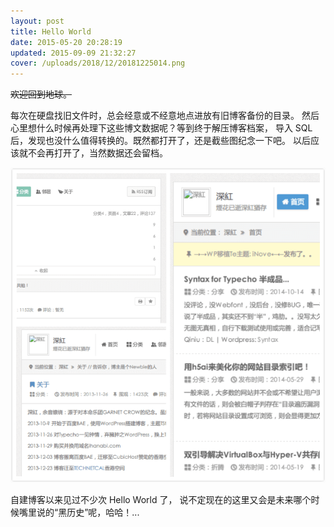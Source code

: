 ```yaml
---
layout: post
title: Hello World
date: 2015-05-20 20:28:19
updated: 2015-09-09 21:32:27
cover: /uploads/2018/12/20181225014.png
---
```


~~欢迎回到地球。~~

每次在硬盘找旧文件时，总会经意或不经意地点进放有旧博客备份的目录。
然后心里想什么时候再处理下这些博文数据呢？等到终于解压博客档案，
导入 SQL 后，发现也没什么值得转换的。既然都打开了，还是截些图纪念一下吧。
以后应该就不会再打开了，当然数据还会留档。

![Old blog](/uploads/2015/05/20150520001.png)

自建博客以来见过不少次 Hello World 了，
说不定现在的这里又会是未来哪个时候嘴里说的“黑历史”呢，哈哈！...
